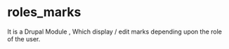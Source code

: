 # roles_marks
It is a Drupal Module , Which display / edit marks depending upon the role of the user.
